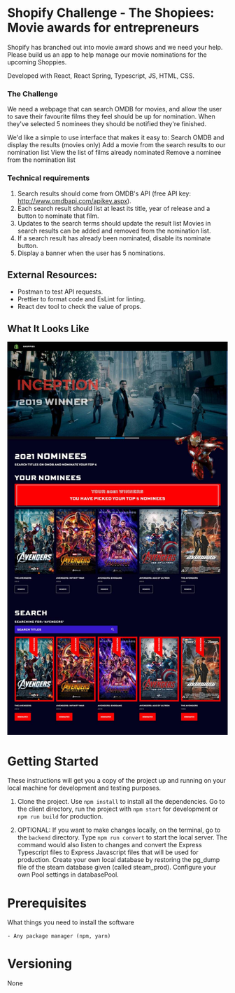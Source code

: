 # Shopify Challenge - The Shopiees: Movie awards for entrepreneurs

Shopify has branched out into movie award shows and we need your help. Please build us an app to help manage our movie nominations for the upcoming Shoppies.

Developed with React, React Spring, Typescript, JS, HTML, CSS.

### The Challenge

We need a webpage that can search OMDB for movies, and allow the user to save their favourite films they feel should be up for nomination. When they've selected 5 nominees they should be notified they're finished.

We'd like a simple to use interface that makes it easy to:
Search OMDB and display the results (movies only)
Add a movie from the search results to our nomination list
View the list of films already nominated
Remove a nominee from the nomination list

### Technical requirements

1. Search results should come from OMDB's API (free API key: http://www.omdbapi.com/apikey.aspx).
2. Each search result should list at least its title, year of release and a button to nominate that film.
3. Updates to the search terms should update the result list
   Movies in search results can be added and removed from the nomination list.
4. If a search result has already been nominated, disable its nominate button.
5. Display a banner when the user has 5 nominations.

## External Resources:

-   Postman to test API requests.
-   Prettier to format code and EsLint for linting.
-   React dev tool to check the value of props.

## What It Looks Like

<img src="readmeImg/page.jpg"/>

# Getting Started

These instructions will get you a copy of the project up and running on your local machine for development and testing purposes.

1. Clone the project. Use `npm install` to install all the dependencies. Go to the client directory, run the project with `npm start` for development or `npm run build` for production.

2. OPTIONAL: If you want to make changes locally, on the terminal, go to the `backend` directory. Type `npm run convert` to start the local server. The command would also listen to changes and convert the Express Typescript files to Express Javascript files that will be used for production. Create your own local database by restoring the pg_dump file of the steam database given (called steam_prod). Configure your own Pool settings in databasePool.

# Prerequisites

What things you need to install the software

```
- Any package manager (npm, yarn)
```

# Versioning

None
